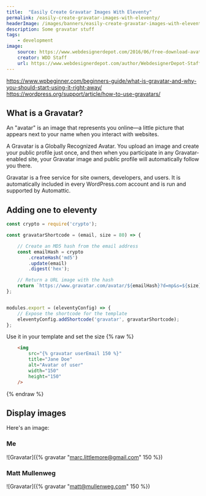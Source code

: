 ```yaml
---
title:  "Easily Create Gravatar Images With Eleventy"
permalink: /easily-create-gravatar-images-with-eleventy/
headerImage: /images/banners/easily-create-gravatar-images-with-eleventy.jpg
description: Some gravatar stuff
tags:
    - development
image:
    source: https://www.webdesignerdepot.com/2016/06/free-download-avatar-vector-collection/
    creator: WDD Staff
    url: https://www.webdesignerdepot.com/author/WebdesignerDepot-Staff
---
```


https://www.wpbeginner.com/beginners-guide/what-is-gravatar-and-why-you-should-start-using-it-right-away/
https://wordpress.org/support/article/how-to-use-gravatars/

## What is a Gravatar?

An "avatar" is an image that represents you online—a little picture that appears next to your name when you interact with websites.

A Gravatar is a Globally Recognized Avatar. You upload an image and create your public profile just once, and then when you participate in any Gravatar-enabled site, your Gravatar image and public profile will automatically follow you there.

Gravatar is a free service for site owners, developers, and users. It is automatically included in every WordPress.com account and is run and supported by Automattic.

## Adding one to eleventy

```javascript
const crypto = require('crypto');

const gravatarShortcode = (email, size = 80) => {

    // Create an MD5 hash from the email address
    const emailHash = crypto
        .createHash('md5')
        .update(email)
        .digest('hex');

    // Return a URL image with the hash
    return `https://www.gravatar.com/avatar/${emailHash}?d=mp&s=${size}`;
};


modules.export = (eleventyConfig) => {
    // Expose the shortcode for the template
    eleventyConfig.addShortcode('gravatar', gravatarShortcode);
};
```

Use it in your template and set the size
{% raw %}
```html
    <img
        src="{% gravatar userEmail 150 %}" 
        title="Jane Doe"
        alt="Avatar of user"
        width="150"
        height="150"
    />
```
{% endraw %}

## Display images

Here's an image:

### Me
![Gravatar]({% gravatar "marc.littlemore@gmail.com" 150 %})

### Matt Mullenweg
![Gravatar]({% gravatar "matt@mullenweg.com" 150 %})
